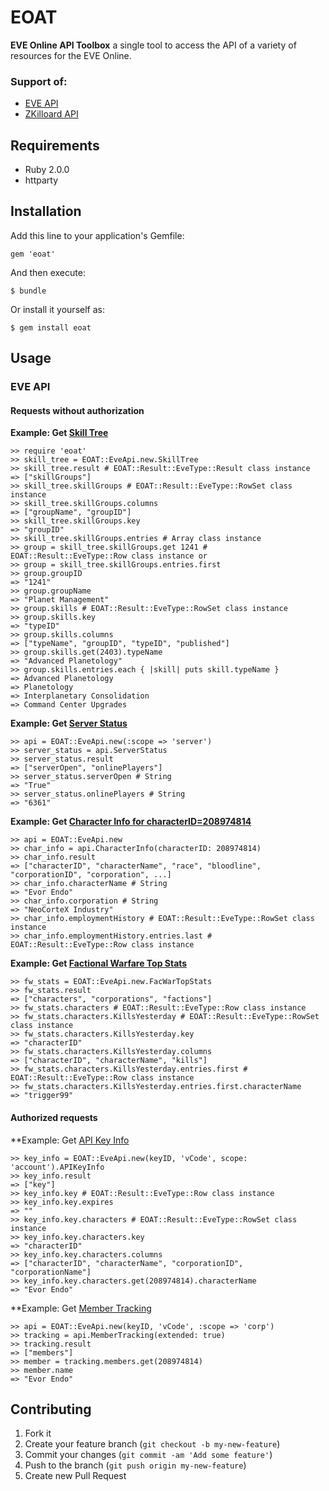 # EOAT

**EVE Online API Toolbox** a single tool to access the API of a variety of resources for the EVE Online.

### Support of:

  * [EVE API](https://wiki.eveonline.com/en/wiki/EVE_API_Functions)
  * [ZKilloard API](https://zkillboard.com/information/api/)

## Requirements

* Ruby 2.0.0
* httparty

## Installation

Add this line to your application's Gemfile:

    gem 'eoat'

And then execute:

    $ bundle

Or install it yourself as:

    $ gem install eoat

## Usage

### EVE API

#### Requests without authorization

**Example: Get [Skill Tree](https://api.eveonline.com/eve/SkillTree.xml.aspx)**

    >> require 'eoat'
    >> skill_tree = EOAT::EveApi.new.SkillTree
    >> skill_tree.result # EOAT::Result::EveType::Result class instance
    => ["skillGroups"]
    >> skill_tree.skillGroups # EOAT::Result::EveType::RowSet class instance
    >> skill_tree.skillGroups.columns
    => ["groupName", "groupID"]
    >> skill_tree.skillGroups.key
    => "groupID"
    >> skill_tree.skillGroups.entries # Array class instance
    >> group = skill_tree.skillGroups.get 1241 # EOAT::Result::EveType::Row class instance or
    >> group = skill_tree.skillGroups.entries.first
    >> group.groupID
    => "1241"
    >> group.groupName
    => "Planet Management"
    >> group.skills # EOAT::Result::EveType::RowSet class instance
    >> group.skills.key
    => "typeID"
    >> group.skills.columns
    => ["typeName", "groupID", "typeID", "published"]
    >> group.skills.get(2403).typeName
    => "Advanced Planetology"
    >> group.skills.entries.each { |skill| puts skill.typeName }
    => Advanced Planetology
    => Planetology
    => Interplanetary Consolidation
    => Command Center Upgrades

**Example: Get [Server Status](https://api.eveonline.com/server/ServerStatus.xml.aspx/)**

    >> api = EOAT::EveApi.new(:scope => 'server')
    >> server_status = api.ServerStatus
    >> server_status.result
    => ["serverOpen", "onlinePlayers"]
    >> server_status.serverOpen # String
    => "True"
    >> server_status.onlinePlayers # String
    => "6361"

**Example: Get [Character Info for characterID=208974814](https://api.eveonline.com/eve/CharacterInfo.xml.aspx?characterID=208974814)**

    >> api = EOAT::EveApi.new
    >> char_info = api.CharacterInfo(characterID: 208974814)
    >> char_info.result
    => ["characterID", "characterName", "race", "bloodline", "corporationID", "corporation", ...]
    >> char_info.characterName # String
    => "Evor Endo"
    >> char_info.corporation # String
    => "NeoCorteX Industry"
    >> char_info.employmentHistory # EOAT::Result::EveType::RowSet class instance
    >> char_info.employmentHistory.entries.last # EOAT::Result::EveType::Row class instance

**Example: Get [Factional Warfare Top Stats](https://api.eveonline.com/eve/FacWarTopStats.xml.aspx)**

    >> fw_stats = EOAT::EveApi.new.FacWarTopStats
    >> fw_stats.result
    => ["characters", "corporations", "factions"]
    >> fw_stats.characters # EOAT::Result::EveType::Row class instance
    >> fw_stats.characters.KillsYesterday # EOAT::Result::EveType::RowSet class instance
    >> fw_stats.characters.KillsYesterday.key
    => "characterID"
    >> fw_stats.characters.KillsYesterday.columns
    => ["characterID", "characterName", "kills"]
    >> fw_stats.characters.KillsYesterday.entries.first # EOAT::Result::EveType::Row class instance
    >> fw_stats.characters.KillsYesterday.entries.first.characterName
    => "trigger99"

#### Authorized requests

**Example: Get [API Key Info](https://wiki.eveonline.com/en/wiki/EVE_API_Account_APIKeyInfo)

    >> key_info = EOAT::EveApi.new(keyID, 'vCode', scope: 'account').APIKeyInfo
    >> key_info.result
    => ["key"]
    >> key_info.key # EOAT::Result::EveType::Row class instance
    >> key_info.key.expires
    => ""
    >> key_info.key.characters # EOAT::Result::EveType::RowSet class instance
    >> key_info.key.characters.key
    => "characterID"
    >> key_info.key.characters.columns
    => ["characterID", "characterName", "corporationID", "corporationName"]
    >> key_info.key.characters.get(208974814).characterName
    => "Evor Endo"

**Example: Get [Member Tracking](https://wiki.eveonline.com/en/wiki/EVE_API_Corporation_Member_Tracking)

    >> api = EOAT::EveApi.new(keyID, 'vCode', :scope => 'corp')
    >> tracking = api.MemberTracking(extended: true)
    >> tracking.result
    => ["members"]
    >> member = tracking.members.get(208974814)
    >> member.name
    => "Evor Endo"

## Contributing

1. Fork it
2. Create your feature branch (`git checkout -b my-new-feature`)
3. Commit your changes (`git commit -am 'Add some feature'`)
4. Push to the branch (`git push origin my-new-feature`)
5. Create new Pull Request

